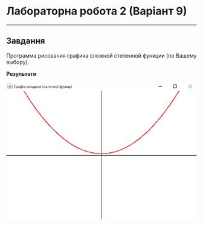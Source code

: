 # Лабораторна робота 2 (Варіант 9)
___
## Завдання
Программа рисования графика сложной степенной функции (по Вашему выбору).

**Результати**

![res1](https://raw.githubusercontent.com/ProgMachineProg/Pcis-lab2/main/images/res.png)
